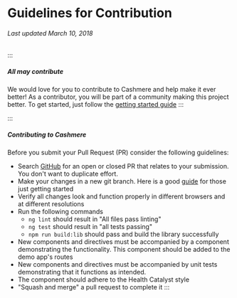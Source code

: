 # Guidelines for Contribution
###### Last updated March 10, 2018

:::
##### All may contribute
We would love for you to contribute to Cashmere and help make it ever better! As a contributor, you will be part of a community making this project better. To get started, just follow the [getting started guide](http://cashmere.healthcatalyst.net/guides/getting-started)
:::

:::
#####  Contributing to Cashmere

Before you submit your Pull Request (PR) consider the following guidelines:

* Search [GitHub](https://github.com/HealthCatalyst/Fabric.Cashmere/pulls) for an open or closed PR that relates to your submission. You don't want to duplicate effort.
* Make your changes in a new git branch. Here is a good [guide](https://gist.github.com/Chaser324/ce0505fbed06b947d962) for those just getting started
* Verify all changes look and function properly in different browsers and at different resolutions
* Run the following commands
  * `ng lint` should result in "All files pass linting"
  * `ng test` should result in "all tests passing"
  * `npm run build:lib` should pass and build the library successfully
*  New components and directives must be accompanied by a component demonstrating the functionality. This component should be added to the demo app's routes
* New components and directives must be accompanied by unit tests demonstrating that it functions as intended.
* The component should adhere to the Health Catalyst style
* "Squash and merge" a pull request to complete it
:::
